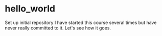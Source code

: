 # hello_world
Set up initial repository
I have started this course several times but have never really committed to it.  Let's see how it goes.
